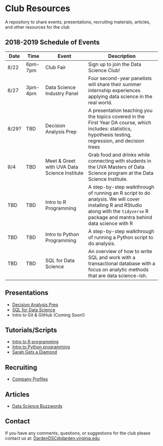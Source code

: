# Club Resources
A repository to share events, presentations, recruiting materials, articles, and other resources for the club

## 2018-2019 Schedule of Events

Date | Time | Event | Description
---|---|---|---------
8/22 | 6pm-7pm | Club Fair | Sign up to join the Data Science Club!
8/27 | 3pm-4pm | Data Science Industry Panel | Four second-year panelists will share their summer internship experiences applying data science in the real world.
8/29? | TBD | Decision Analysis Prep | A presentation teaching you the topics covered in the First Year DA course, which includes: statistics, hypothesis testing, regression, and decision trees 
9/4 | TBD | Meet & Greet with UVA Data Science Institute | Grab food and drinks while connecting with students in the UVA Masters of Data Science program at the Data Science Institute.
TBD | TBD | Intro to R Programming | A step-by-step walkthrough of running an R script to do analysis. We will cover installing R and RStudio along with the `tidyverse` R package and mantra behind data science with R 
TBD | TBD | Intro to Python Programming | A step-by-step walkthrough of running a Python script to do analysis. 
TBD | TBD | SQL for Data Science | An overview of how to write SQL and work with a transactional database with a focus on analytic methods that are data science-ish.

## Presentations

 - [Decision Analysis Prep](https://cdn.rawgit.com/DardenDSC/club-resources/master/presentations/decision-analysis-prep/decision-analysis-prep.pdf)
 - [SQL for Data Science](https://cdn.rawgit.com/DardenDSC/club-resources/master/presentations/sql-for-data-science/sql-for-data-science.pdf)
 - Intro to Git & GitHub (Coming Soon!)

## Tutorials/Scripts

 - [Intro to R programming](https://github.com/DardenDSC/intro-to-r-programming#intro-to-r-programming)
 - [Intro to Python programming](https://github.com/DardenDSC/intro-to-python-programming#intro-to-python-programming)
 - [Sarah Gets a Diamond](https://github.com/DardenDSC/sarah-gets-a-diamond#sarah-gets-a-diamond)
 
## Recruiting

 - [Company Profiles](https://github.com/DardenDSC/club-resources/tree/master/recruiting#company-profiles)
 
## Articles

 - [Data Science Buzzwords](https://github.com/DardenDSC/club-resources/blob/master/admin/data-sci-buzzwords.csv)
 
## Contact
If you have any comments, questions, or suggestions for the club please contact 
us at: DardenDSC@darden.virginia.edu
